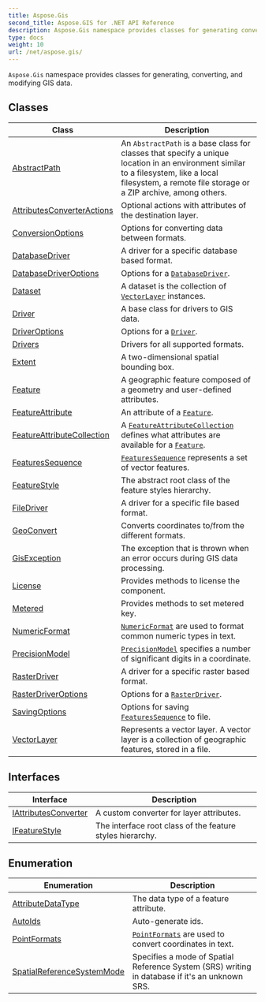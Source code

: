 ```yaml
---
title: Aspose.Gis
second_title: Aspose.GIS for .NET API Reference
description: Aspose.Gis namespace provides classes for generating converting and modifying GIS data
type: docs
weight: 10
url: /net/aspose.gis/
---
```

`Aspose.Gis` namespace provides classes for generating, converting, and modifying GIS data.

## Classes

| Class | Description |
| --- | --- |
| [AbstractPath](./abstractpath/) | An `AbstractPath` is a base class for classes that specify a unique location in an environment similar to a filesystem, like a local filesystem, a remote file storage or a ZIP archive, among others. |
| [AttributesConverterActions](./attributesconverteractions/) | Optional actions with attributes of the destination layer. |
| [ConversionOptions](./conversionoptions/) | Options for converting data between formats. |
| [DatabaseDriver](./databasedriver/) | A driver for a specific database based format. |
| [DatabaseDriverOptions](./databasedriveroptions/) | Options for a [`DatabaseDriver`](../aspose.gis/databasedriver/). |
| [Dataset](./dataset/) | A dataset is the collection of [`VectorLayer`](../aspose.gis/vectorlayer/) instances. |
| [Driver](./driver/) | A base class for drivers to GIS data. |
| [DriverOptions](./driveroptions/) | Options for a [`Driver`](../aspose.gis/driver/). |
| [Drivers](./drivers/) | Drivers for all supported formats. |
| [Extent](./extent/) | A two-dimensional spatial bounding box. |
| [Feature](./feature/) | A geographic feature composed of a geometry and user-defined attributes. |
| [FeatureAttribute](./featureattribute/) | An attribute of a [`Feature`](../aspose.gis/feature/). |
| [FeatureAttributeCollection](./featureattributecollection/) | A [`FeatureAttributeCollection`](../aspose.gis/featureattributecollection/) defines what attributes are available for a [`Feature`](../aspose.gis/feature/). |
| [FeaturesSequence](./featuressequence/) | [`FeaturesSequence`](../aspose.gis/featuressequence/) represents a set of vector features. |
| [FeatureStyle](./featurestyle/) | The abstract root class of the feature styles hierarchy. |
| [FileDriver](./filedriver/) | A driver for a specific file based format. |
| [GeoConvert](./geoconvert/) | Converts coordinates to/from the different formats. |
| [GisException](./gisexception/) | The exception that is thrown when an error occurs during GIS data processing. |
| [License](./license/) | Provides methods to license the component. |
| [Metered](./metered/) | Provides methods to set metered key. |
| [NumericFormat](./numericformat/) | [`NumericFormat`](../aspose.gis/numericformat/) are used to format common numeric types in text. |
| [PrecisionModel](./precisionmodel/) | [`PrecisionModel`](../aspose.gis/precisionmodel/) specifies a number of significant digits in a coordinate. |
| [RasterDriver](./rasterdriver/) | A driver for a specific raster based format. |
| [RasterDriverOptions](./rasterdriveroptions/) | Options for a [`RasterDriver`](../aspose.gis/rasterdriver/). |
| [SavingOptions](./savingoptions/) | Options for saving [`FeaturesSequence`](../aspose.gis/featuressequence/) to file. |
| [VectorLayer](./vectorlayer/) | Represents a vector layer. A vector layer is a collection of geographic features, stored in a file. |
## Interfaces

| Interface | Description |
| --- | --- |
| [IAttributesConverter](./iattributesconverter/) | A custom converter for layer attributes. |
| [IFeatureStyle](./ifeaturestyle/) | The interface root class of the feature styles hierarchy. |
## Enumeration

| Enumeration | Description |
| --- | --- |
| [AttributeDataType](./attributedatatype/) | The data type of a feature attribute. |
| [AutoIds](./autoids/) | Auto-generate ids. |
| [PointFormats](./pointformats/) | [`PointFormats`](../aspose.gis/pointformats/) are used to convert coordinates in text. |
| [SpatialReferenceSystemMode](./spatialreferencesystemmode/) | Specifies a mode of Spatial Reference System (SRS) writing in database if it's an unknown SRS. |


